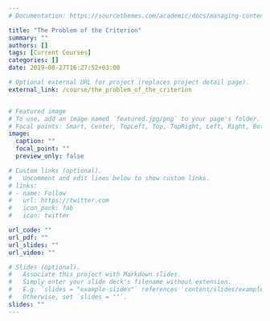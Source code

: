 ```yaml
---
# Documentation: https://sourcethemes.com/academic/docs/managing-content/

title: "The Problem of the Criterion"
summary: ""
authors: []
tags: [Current Courses]
categories: []
date: 2019-08-27T16:27:52+03:00

# Optional external URL for project (replaces project detail page).
external_link: /course/the_problem_of_the_criterion


# Featured image
# To use, add an image named `featured.jpg/png` to your page's folder.
# Focal points: Smart, Center, TopLeft, Top, TopRight, Left, Right, BottomLeft, Bottom, BottomRight.
image:
  caption: ""
  focal_point: ""
  preview_only: false

# Custom links (optional).
#   Uncomment and edit lines below to show custom links.
# links:
# - name: Follow
#   url: https://twitter.com
#   icon_pack: fab
#   icon: twitter

url_code: ""
url_pdf: ""
url_slides: ""
url_video: ""

# Slides (optional).
#   Associate this project with Markdown slides.
#   Simply enter your slide deck's filename without extension.
#   E.g. `slides = "example-slides"` references `content/slides/example-slides.md`.
#   Otherwise, set `slides = ""`.
slides: ""
---
```

